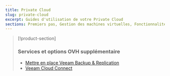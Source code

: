 ```yaml
---
title: Private Cloud
slug: private-cloud
excerpt: Guides d'utilisation de votre Private Cloud
sections: Premiers pas, Gestion des machines virtuelles, Fonctionnalités OVH, NSX, Fonctionnalités VMware vSphere, Outils de migration des Machines Virtuelles, Zerto, vRops, Informations Meltdown et Spectre, Services et options OVH, FAQ
---
```


> [!product-section]
>
> ### Services et options OVH supplémentaire
>
> - [Mettre en place Veeam Backup & Replication](https://docs.ovh.com/fr/storage/veeam-backup-replication/)
> - [Veeam Cloud Connect](https://docs.ovh.com/fr/storage/veeam-cloud-connect/)
>